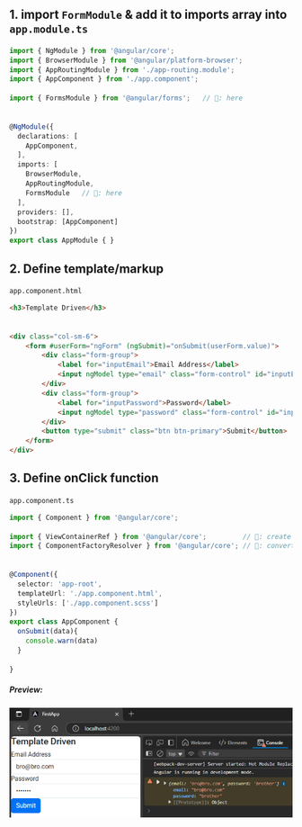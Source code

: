 

## 1. import `FormModule` & add it to imports array into `app.module.ts`  
```typescript
import { NgModule } from '@angular/core';
import { BrowserModule } from '@angular/platform-browser';
import { AppRoutingModule } from './app-routing.module';
import { AppComponent } from './app.component';

import { FormsModule } from '@angular/forms';   // 🔄: here


@NgModule({
  declarations: [
    AppComponent,
  ],
  imports: [
    BrowserModule,
    AppRoutingModule,
    FormsModule   // 🔄: here
  ],
  providers: [], 
  bootstrap: [AppComponent]
})
export class AppModule { }

```    

## 2. Define template/markup  
`app.component.html`  
```html
<h3>Template Driven</h3>


<div class="col-sm-6">
    <form #userForm="ngForm" (ngSubmit)="onSubmit(userForm.value)">
        <div class="form-group">
            <label for="inputEmail">Email Address</label>
            <input ngModel type="email" class="form-control" id="inputEmail" name="email">
        </div>
        <div class="form-group">
            <label for="inputPassword">Password</label>
            <input ngModel type="password" class="form-control" id="inputPassword" name="password">
        </div>
        <button type="submit" class="btn btn-primary">Submit</button>
    </form>
</div>
```  

## 3. Define onClick function  
`app.component.ts`  
```typescript
import { Component } from '@angular/core';

import { ViewContainerRef } from '@angular/core';         // 🔄: create a container like DIV
import { ComponentFactoryResolver } from '@angular/core'; // 🔄: converts Dynamic code into component


@Component({
  selector: 'app-root',
  templateUrl: './app.component.html',
  styleUrls: ['./app.component.scss']
})
export class AppComponent {
  onSubmit(data){
    console.warn(data)
  }

} 
```  
##### Preview:  
![alt](../../z_Images/05/02.png)  